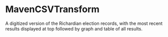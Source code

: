 ﻿# MavenCSVTransform
A digitized version of the Richardian election records, with the most recent results displayed at top followed by graph and table of all results.
